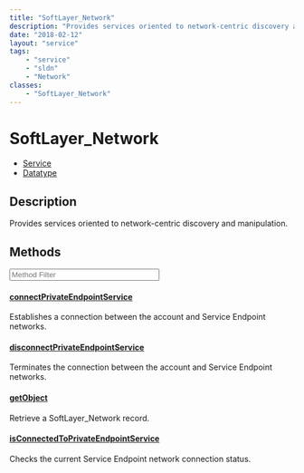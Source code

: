 ```yaml
---
title: "SoftLayer_Network"
description: "Provides services oriented to network-centric discovery and manipulation."
date: "2018-02-12"
layout: "service"
tags:
    - "service"
    - "sldn"
    - "Network"
classes:
    - "SoftLayer_Network"
---
```

# SoftLayer_Network
<div id='service-datatype'>
    <ul id='sldn-reference-tabs'>
    <li id='service'> <a href='/reference/services/SoftLayer_Network' >Service</a></li>    <li id='datatype'> <a href='/reference/datatypes/SoftLayer_Network' >Datatype</a></li>
    </ul>
</div>

## Description
Provides services oriented to network-centric discovery and manipulation. 



        
<div id="properties" class="content service-content">

## Methods

<div class="view-filters">
    <div class="clearfix">
        <div class="search-input-box">
            <input placeholder="Method Filter" onkeyup="titleSearch(inputId='edit-combine', divId='method-div', elementClass='method-row')" 
                type="text" id="edit-combine" value="" size="30" maxlength="128" class="form-text">
        </div>
    </div>
</div>

<div id="method-div">

<div class="method-row">

#### [connectPrivateEndpointService](/reference/services/SoftLayer_Network/connectPrivateEndpointService)
Establishes a connection between the account and Service Endpoint networks.
</div>

<div class="method-row">

#### [disconnectPrivateEndpointService](/reference/services/SoftLayer_Network/disconnectPrivateEndpointService)
Terminates the connection between the account and Service Endpoint networks.
</div>

<div class="method-row">

#### [getObject](/reference/services/SoftLayer_Network/getObject)
Retrieve a SoftLayer_Network record.
</div>

<div class="method-row">

#### [isConnectedToPrivateEndpointService](/reference/services/SoftLayer_Network/isConnectedToPrivateEndpointService)
Checks the current Service Endpoint network connection status.
</div>
</div>

</div>

